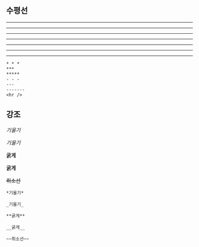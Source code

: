 ## 수평선
* * *
***
*****
- - -
---
-------
<hr />

```
* * *
***
*****
- - -
---
-------
<hr />
```

## 강조

*기울기*

_기울기_

**굵게**

__굵게__

~~취소선~~

```
*기울기*

_기울기_

**굵게**

__굵게__

~~취소선~~
```
